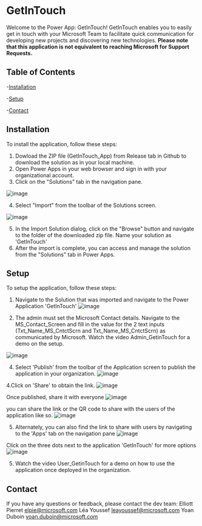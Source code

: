 # GetInTouch
Welcome to the Power App: GetInTouch! GetInTouch enables you to easily get in touch with your Microsoft Team to facilitate quick communication for developing new projects and discovering new technologies. **Please note that this application is not equivalent to reaching Microsoft for Support Requests.** 
 
## Table of Contents
-[Installation](#installation)

-[Setup](#setup)

-[Contact](#contact)


## Installation
To install the application, follow these steps:
1. Dowload the ZIP file (GetInTouch_App) from Release tab in Github to download the solution as in your local machine.
2. Open Power Apps in your web browser and sign in with your organizational account.
3. Click on the "Solutions" tab in the navigation pane.

![image](https://github.com/YoanSchutte/GetInTouch/assets/117742131/431029b6-fc86-4d60-89f2-6813b069977b)


4. Select "Import" from the toolbar of the Solutions screen.

 ![image](https://github.com/YoanSchutte/GetInTouch/assets/117742131/9fceded3-8266-4c30-9166-9cdf88d929cb)
 

5. In the Import Solution dialog, click on the "Browse" button and navigate to the folder of the downloaded zip file. Name your solution as 'GetInTouch'
7. After the import is complete, you can access and manage the solution from the "Solutions" tab in Power Apps.
 
 
 
## Setup
To setup the application, follow these steps:
1. Navigate to the Solution that was imported and navigate to the Power Application 'GetInTouch'
![image](https://github.com/YoanSchutte/GetInTouch/assets/117742131/2bd7f977-2de6-402d-96d8-f5e17c1e9483)

2. The admin must set the Microsoft Contact details. Navigate to the MS_Contact_Screen and fill in the value for the 2 text inputs (Txt_Name_MS_CntctScrn and Txt_Name_MS_CntctScrn) as communicated by Microsoft. Watch the video Admin_GetinTouch for a demo on the setup.

![image](https://github.com/YoanSchutte/GetInTouch/assets/117742131/51676199-f4eb-44db-a66d-a2a29ff2157c)


4. Select 'Publish' from the toolbar of the Application screen to publish the application in your organization.
![image](https://github.com/YoanSchutte/GetInTouch/assets/117742131/3806870f-1f08-4eea-bd28-c03c6e3172cf)

4.Click on 'Share' to obtain the link.
![image](https://github.com/YoanSchutte/GetInTouch/assets/117742131/f8ffb16d-aa88-412f-9a37-e16b7192318b)

Once published, share it with everyone
![image](https://github.com/YoanSchutte/GetInTouch/assets/117742131/50e37824-17a2-4ac8-9e1c-7f2a837c8526)

you can share the link or the QR code to share with the users of the application like so. 
![image](https://github.com/YoanSchutte/GetInTouch/assets/117742131/ce3b0509-cd4e-4dc5-9ad7-433feba26b35)

5. Alternately, you can also find the link to share with users by navigating to the 'Apps' tab on the navigation pane
![image](https://github.com/YoanSchutte/GetInTouch/assets/117742131/ebbe6ec7-98ee-4da2-8b5f-d645c85f1f81)

 Click on the three dots next to the application 'GetInTouch' for more options
 ![image](https://github.com/YoanSchutte/GetInTouch/assets/117742131/a6834a21-2787-47ad-9b6d-e13a94dcb730)




5. Watch the video User_GetinTouch for a demo on how to use the application once deployed in the organization.

## Contact
If you have any questions or feedback, please contact the dev team:
Elliott Pierret elpie@microsoft.com
Léa Youssef leayoussef@microsoft.com
Yoan Duboin yoan.duboin@microsoft.com
